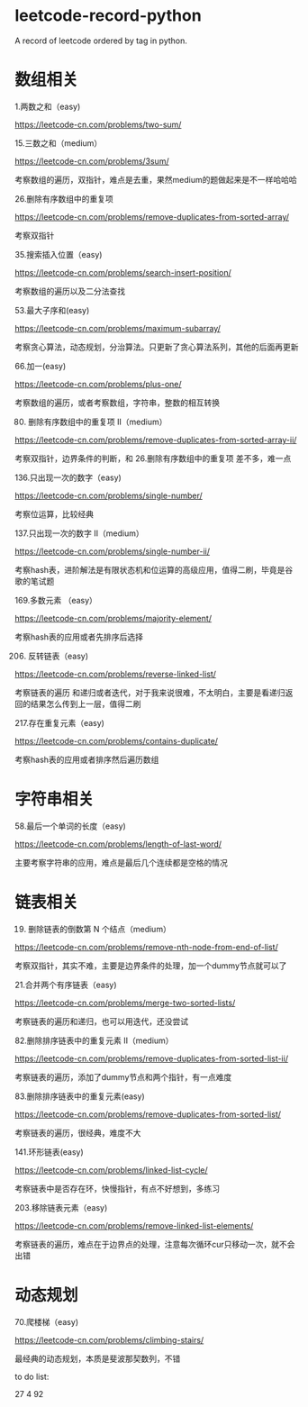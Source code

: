 # leetcode-record-python
A record of leetcode ordered by tag in python.

# 数组相关
1.两数之和（easy)

https://leetcode-cn.com/problems/two-sum/

15.三数之和（medium）

https://leetcode-cn.com/problems/3sum/

考察数组的遍历，双指针，难点是去重，果然medium的题做起来是不一样哈哈哈

26.删除有序数组中的重复项

https://leetcode-cn.com/problems/remove-duplicates-from-sorted-array/

考察双指针

35.搜索插入位置（easy)

https://leetcode-cn.com/problems/search-insert-position/

考察数组的遍历以及二分法查找

53.最大子序和(easy)

https://leetcode-cn.com/problems/maximum-subarray/

考察贪心算法，动态规划，分治算法。只更新了贪心算法系列，其他的后面再更新

66.加一(easy)

https://leetcode-cn.com/problems/plus-one/

考察数组的遍历，或者考察数组，字符串，整数的相互转换

80. 删除有序数组中的重复项 II（medium）

https://leetcode-cn.com/problems/remove-duplicates-from-sorted-array-ii/

考察双指针，边界条件的判断，和 26.删除有序数组中的重复项 差不多，难一点

136.只出现一次的数字（easy)

https://leetcode-cn.com/problems/single-number/

考察位运算，比较经典

137.只出现一次的数字 II（medium）

https://leetcode-cn.com/problems/single-number-ii/

考察hash表，进阶解法是有限状态机和位运算的高级应用，值得二刷，毕竟是谷歌的笔试题

169.多数元素 （easy）

https://leetcode-cn.com/problems/majority-element/

考察hash表的应用或者先排序后选择

206. 反转链表（easy)

https://leetcode-cn.com/problems/reverse-linked-list/

考察链表的遍历 和递归或者迭代，对于我来说很难，不太明白，主要是看递归返回的结果怎么传到上一层，值得二刷

217.存在重复元素（easy)

https://leetcode-cn.com/problems/contains-duplicate/

考察hash表的应用或者排序然后遍历数组


# 字符串相关

58.最后一个单词的长度（easy)

https://leetcode-cn.com/problems/length-of-last-word/

主要考察字符串的应用，难点是最后几个连续都是空格的情况


# 链表相关

19. 删除链表的倒数第 N 个结点（medium）

https://leetcode-cn.com/problems/remove-nth-node-from-end-of-list/

考察双指针，其实不难，主要是边界条件的处理，加一个dummy节点就可以了

21.合并两个有序链表（easy)

https://leetcode-cn.com/problems/merge-two-sorted-lists/

考察链表的遍历和递归，也可以用迭代，还没尝试

82.删除排序链表中的重复元素 II（medium）

https://leetcode-cn.com/problems/remove-duplicates-from-sorted-list-ii/

考察链表的遍历，添加了dummy节点和两个指针，有一点难度

83.删除排序链表中的重复元素(easy)

https://leetcode-cn.com/problems/remove-duplicates-from-sorted-list/

考察链表的遍历，很经典，难度不大

141.环形链表(easy)

https://leetcode-cn.com/problems/linked-list-cycle/

考察链表中是否存在环，快慢指针，有点不好想到，多练习

203.移除链表元素（easy)

https://leetcode-cn.com/problems/remove-linked-list-elements/

考察链表的遍历，难点在于边界点的处理，注意每次循环cur只移动一次，就不会出错


# 动态规划

70.爬楼梯（easy)

https://leetcode-cn.com/problems/climbing-stairs/

最经典的动态规划，本质是斐波那契数列，不错









 to do list:
 
 27 4 92

 
